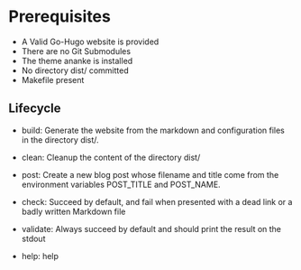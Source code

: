 # Prerequisites

* A Valid Go-Hugo website is provided
* There are no Git Submodules
* The theme ananke is installed
* No directory dist/ committed
* Makefile present

## Lifecycle

* build: Generate the website from the markdown and configuration files
              in the directory dist/.
* clean: Cleanup the content of the directory dist/
* post: Create a new blog post whose filename and title come from the
              environment variables POST_TITLE and POST_NAME.
* check: Succeed by default, and fail when presented with a dead link
              or a badly written Markdown file
* validate: Always succeed by default and should print the result on the stdout

* help: help

